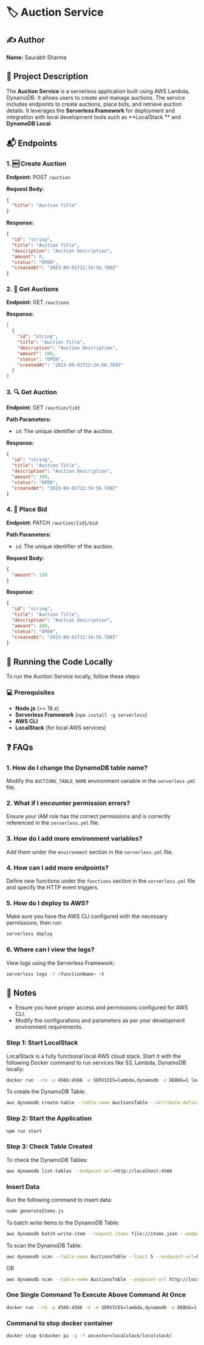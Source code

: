 # 🏷️ Auction Service

## ✍️ Author

**Name:** Saurabh Sharma

## 📜 Project Description

The **Auction Service** is a serverless application built using AWS Lambda, DynamoDB. It allows users to create and
manage auctions. The service includes endpoints to create auctions, place bids, and retrieve auction details. It
leverages the **Serverless Framework** for deployment and integration with local development tools such as **LocalStack
** and **DynamoDB Local**.

## 📬 Endpoints

### 1. 🆕 Create Auction

**Endpoint:** POST `/auction`

**Request Body:**

```json
{
  "title": "Auction Title"
}
```

**Response:**

```json
{
  "id": "string",
  "title": "Auction Title",
  "description": "Auction Description",
  "amount": 0,
  "status": "OPEN",
  "createdAt": "2023-09-01T12:34:56.789Z"
}
```

### 2. 📄 Get Auctions

**Endpoint:** GET `/auctions`

**Response:**

```json
[
  {
    "id": "string",
    "title": "Auction Title",
    "description": "Auction Description",
    "amount": 100,
    "status": "OPEN",
    "createdAt": "2023-09-01T12:34:56.789Z"
  }
]
```

### 3. 🔍 Get Auction

**Endpoint:** GET `/auction/{id}`

**Path Parameters:**

- `id`: The unique identifier of the auction.

**Response:**

```json
{
  "id": "string",
  "title": "Auction Title",
  "description": "Auction Description",
  "amount": 100,
  "status": "OPEN",
  "createdAt": "2023-09-01T12:34:56.789Z"
}
```

### 4. 💸 Place Bid

**Endpoint:** PATCH `/auction/{id}/bid`

**Path Parameters:**

- `id`: The unique identifier of the auction.

**Request Body:**

```json
{
  "amount": 150
}
```

**Response:**

```json
{
  "id": "string",
  "title": "Auction Title",
  "description": "Auction Description",
  "amount": 100,
  "status": "OPEN",
  "createdAt": "2023-09-01T12:34:56.789Z"
}
```

## 🚀 Running the Code Locally

To run the Auction Service locally, follow these steps:

### 💻 Prerequisites

- **Node.js** (>= 16.x)
- **Serverless Framework** (`npm install -g serverless`)
- **AWS CLI**
- **LocalStack** (for local AWS services)

## ❓ FAQs

### 1. **How do I change the DynamoDB table name?**

Modify the `AUCTIONS_TABLE_NAME` environment variable in the `serverless.yml` file.

### 2. **What if I encounter permission errors?**

Ensure your IAM role has the correct permissions and is correctly referenced in the `serverless.yml` file.

### 3. **How do I add more environment variables?**

Add them under the `environment` section in the `serverless.yml` file.

### 4. **How can I add more endpoints?**

Define new functions under the `functions` section in the `serverless.yml` file and specify the HTTP event triggers.

### 5. **How do I deploy to AWS?**

Make sure you have the AWS CLI configured with the necessary permissions, then run:

```bash
serverless deploy
```

### 6. **Where can I view the logs?**

View logs using the Serverless Framework:

```bash
serverless logs -f <functionName> -t
```

## 📝 Notes

- Ensure you have proper access and permissions configured for AWS CLI.
- Modify the configurations and parameters as per your development environment requirements.

### Step 1: Start LocalStack

LocalStack is a fully functional local AWS cloud stack. Start it with the following Docker command to run services like
S3, Lambda, DynamoDB locally:

```sh
docker run --rm -p 4566:4566 -e SERVICES=lambda,dynamodb -e DEBUG=1 localstack/localstack
```

To create the DynamoDB Table:

```sh
aws dynamodb create-table --table-name AuctionsTable --attribute-definitions AttributeName=id,AttributeType=S --key-schema AttributeName=id,KeyType=HASH --provisioned-throughput ReadCapacityUnits=1,WriteCapacityUnits=1 --endpoint-url http://localhost:4566
```

### Step 2: Start the Application

```sh
npm run start
```

### Step 3: Check Table Created

To check the DynamoDB Tables:

```sh
aws dynamodb list-tables --endpoint-url=http://localhost:4566
```

### Insert Data

Run the following command to insert data:

```sh
node generateItems.js
```

To batch write items to the DynamoDB Table:

```sh
aws dynamodb batch-write-item --request-items file://items.json --endpoint-url=http://localhost:4566
```

To scan the DynamoDB Table:

```sh
aws dynamodb scan --table-name AuctionsTable --limit 5 --endpoint-url=http://localhost:4566
```

OR

```sh
aws dynamodb scan --table-name AuctionsTable --endpoint-url http://localhost:4566
```

### One Single Command To Execute Above Command At Once

```sh
docker run --rm -p 4566:4566 -d -e SERVICES=lambda,dynamodb -e DEBUG=1 localstack/localstack; Start-Sleep -Seconds 10; aws dynamodb create-table --table-name AuctionsTable --attribute-definitions AttributeName=id,AttributeType=S AttributeName=status,AttributeType=S AttributeName=endDate,AttributeType=N --key-schema AttributeName=id,KeyType=HASH --global-secondary-indexes '[{\"IndexName\": \"statusAndEndDate\",\"KeySchema\":[{\"AttributeName\":\"status\",\"KeyType\":\"HASH\"},{\"AttributeName\":\"endDate\",\"KeyType\":\"RANGE\"}],\"Projection\":{\"ProjectionType\":\"ALL\"},\"ProvisionedThroughput\":{\"ReadCapacityUnits\":5,\"WriteCapacityUnits\":5}}]' --provisioned-throughput ReadCapacityUnits=5,WriteCapacityUnits=5 --endpoint-url=http://localhost:4566; Start-Sleep -Seconds 5; aws dynamodb batch-write-item --request-items file://items.json --endpoint-url=http://localhost:4566; Start-Sleep -Seconds 5; aws dynamodb scan --table-name AuctionsTable --limit 5 --endpoint-url=http://localhost:4566; Start-Sleep -Seconds 5; npm run start
```

### Command to stop docker container

```sh
docker stop $(docker ps -q -f ancestor=localstack/localstack)
```
